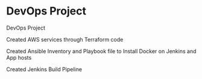 # DevOps Project
DevOps Project

Created AWS services through Terraform code

Created Ansible Inventory and Playbook file to Install Docker on Jenkins and App hosts

Created Jenkins Build Pipeline
